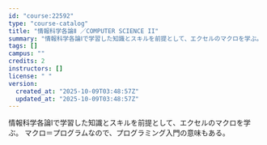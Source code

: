 ```yaml
---
id: "course:22592"
type: "course-catalog"
title: "情報科学各論Ⅱ ／COMPUTER SCIENCE II"
summary: "情報科学各論Ⅰで学習した知識とスキルを前提として、エクセルのマクロを学ぶ。 マクロ＝プログラムなので、プログラミング入門の意味もある。"
tags: []
campus: ""
credits: 2
instructors: []
license: " "
version:
  created_at: "2025-10-09T03:48:57Z"
  updated_at: "2025-10-09T03:48:57Z"
---
```


情報科学各論Ⅰで学習した知識とスキルを前提として、エクセルのマクロを学ぶ。 マクロ＝プログラムなので、プログラミング入門の意味もある。
